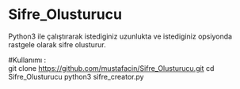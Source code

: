 # Sifre_Olusturucu
Python3 ile çalıştırarak istediginiz uzunlukta ve istediginiz opsiyonda rastgele olarak sifre olusturur.

<b2>#Kullanımı : </b2><br>
git clone https://github.com/mustafacin/Sifre_Olusturucu.git
cd Sifre_Olusturucu
python3 sifre_creator.py

